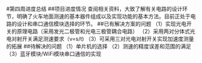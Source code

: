 #第四周进度总结
##项目进度情况
查阅相关资料，大致了解有关电路的设计环节，明确了火车地面测速的基本器件组成以及实现功能的基本方法。目前正处于电路的设计和串口通信模块选择的环节。
##已有解决方案的问题
（1）实现光电开关的原理电路（采用发光二极管和光电三极管耦合电路）
（2）采用两对分体式光电对射开关满足测速要求（v=s/t)
（3）可采用三对光电对射开关实现加速度测量的拓展
##待解决的问题
（1）单片机的选择
（2）测速的精度误差和范围的满足
（3）蓝牙模块/WiFi模块串口通信的实现
